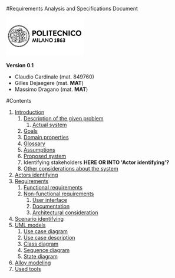 #Requirements Analysis and Specifications Document

![Alt text](../resources/logo_polimi.png?raw=true)

**Version 0.1**

* Claudio Cardinale (mat. 849760)
* Gilles Dejaegere (mat. **MAT**)
* Massimo Dragano (mat. **MAT**)

#Contents
1. [Introduction](introduction.md)
    1. [Description of the given problem](introduction.md#Description-of-the-given-problem)
        1. [Actual system](introduction.md#Actual-system)
    1. [Goals](introduction.md#Goals)
    1. [Domain properties](introduction.md#Domain-properties)
    1. [Glossary](introduction.md#Glossary)
    1. [Assumptions](introduction.md#Assumptions)
    1. [Proposed system](introduction.md#Proposed-system)
    1. Identifying stakeholders **HERE OR INTO 'Actor identifying'?**
    1. [Other considerations about the system](introduction.md#Other-considerations-about-the-system)
1. [Actors identifying](actors-identifying.md)
1. [Requirements](requirements.md)
    1. [Functional requirements](requirements.md#Functional-requirements)
    1. [Non-functional requirements](requirements.md#Non-functional-requirements)
        1. [User interface](requirements.md#User-interface)
        1. [Documentation](requirements.md#Documentation)
        1. [Architectural consideration](requirements.md#Architectural-consideration)
1. [Scenario identifying](scenario-identifying.md)
1. [UML models](uml-models.md)
    1. [Use case diagram](uml-models.md#Use-case-diagram)
    1. [Use case description](uml-models.md#Use-case-description)
    1. [Class diagram](uml-models.md#Class-diagram)
    1. [Sequence diagram](uml-models.md#Sequence-diagram)
    1. [State diagram](uml-models.md#State-diagram)
1. [Alloy modeling](alloy-modeling.md)
1. [Used tools](used-tools.md)
